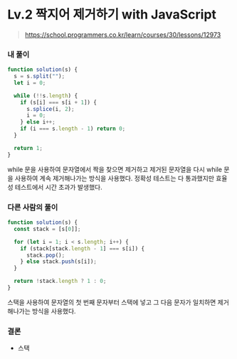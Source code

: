 # Lv.2 짝지어 제거하기 with JavaScript

> https://school.programmers.co.kr/learn/courses/30/lessons/12973

### 내 풀이

```javascript
function solution(s) {
  s = s.split("");
  let i = 0;

  while (!!s.length) {
    if (s[i] === s[i + 1]) {
      s.splice(i, 2);
      i = 0;
    } else i++;
    if (i === s.length - 1) return 0;
  }

  return 1;
}
```

while 문을 사용하여 문자열에서 짝을 찾으면 제거하고 제거된 문자열을 다시 while 문을 사용하여 계속 제거해나가는 방식을 사용했다. 정확성 테스트는 다 통과했지만 효율성 테스트에서 시간 초과가 발생했다.

### 다른 사람의 풀이

```javascript
function solution(s) {
  const stack = [s[0]];

  for (let i = 1; i < s.length; i++) {
    if (stack[stack.length - 1] === s[i]) {
      stack.pop();
    } else stack.push(s[i]);
  }

  return !stack.length ? 1 : 0;
}
```

스택을 사용하여 문자열의 첫 번째 문자부터 스택에 넣고 그 다음 문자가 일치하면 제거해나가는 방식을 사용했다.

### 결론

- 스택
